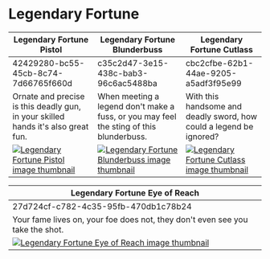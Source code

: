 # Legendary Fortune

| Legendary Fortune Pistol | Legendary Fortune Blunderbuss | Legendary Fortune Cutlass |
| ------------------------ | ----------------------------- | ------------------------- |
| 42429280-bc55-45cb-8c74-7d66765f660d | c35c2d47-3e15-438c-bab3-96c6ac5488ba | cbc2cfbe-62b1-44ae-9205-a5adf3f95e99 |
| Ornate and precise is this deadly gun, in your skilled hands it's also great fun. | When meeting a legend don't make a fuss, or you may feel the sting of this blunderbuss. | With this handsome and deadly sword, how could a legend be ignored? |
| [![Legendary Fortune Pistol image thumbnail](https://seaofthieves.wiki.gg/images/0/0d/Legendary_Fortune_Pistol.png)](https://seaofthieves.wiki.gg/wiki/Legendary_Fortune_Pistol) | [![Legendary Fortune Blunderbuss image thumbnail](https://seaofthieves.wiki.gg/images/a/aa/Legendary_Fortune_Blunderbuss.png)](https://seaofthieves.wiki.gg/wiki/Legendary_Fortune_Blunderbuss) | [![Legendary Fortune Cutlass image thumbnail](https://seaofthieves.wiki.gg/images/c/cc/Legendary_Fortune_Cutlass.png)](https://seaofthieves.wiki.gg/wiki/Legendary_Fortune_Cutlass) |

| Legendary Fortune Eye of Reach |
| ------------------------------ |
| 27d724cf-c782-4c35-95fb-470db1c78b24 |
| Your fame lives on, your foe does not, they don't even see you take the shot. |
| [![Legendary Fortune Eye of Reach image thumbnail](https://seaofthieves.wiki.gg/images/c/ce/Legendary_Fortune_Eye_of_Reach.png)](https://seaofthieves.wiki.gg/wiki/Legendary_Fortune_Eye_of_Reach) |
